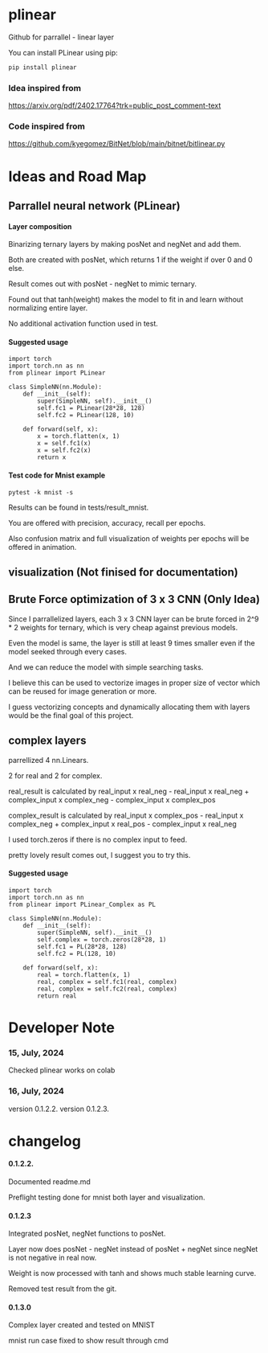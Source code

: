 # plinear

Github for parrallel - linear layer

You can install PLinear using pip:

```sh
pip install plinear
```

### Idea inspired from

https://arxiv.org/pdf/2402.17764?trk=public_post_comment-text

### Code inspired from

https://github.com/kyegomez/BitNet/blob/main/bitnet/bitlinear.py

# Ideas and Road Map

## Parrallel neural network (PLinear)

#### Layer composition

Binarizing ternary layers by making posNet and negNet and add them.

Both are created with posNet, which returns 1 if the weight if over 0 and 0 else.

Result comes out with posNet - negNet to mimic ternary.

Found out that tanh(weight) makes the model to fit in and learn without normalizing entire layer.

No additional activation function used in test.

#### Suggested usage

```
import torch
import torch.nn as nn
from plinear import PLinear

class SimpleNN(nn.Module):
    def __init__(self):
        super(SimpleNN, self).__init__()
        self.fc1 = PLinear(28*28, 128)
        self.fc2 = PLinear(128, 10)

    def forward(self, x):
        x = torch.flatten(x, 1)
        x = self.fc1(x)
        x = self.fc2(x)
        return x
```

#### Test code for Mnist example

```
pytest -k mnist -s
```

Results can be found in tests/result_mnist.

You are offered with precision, accuracy, recall per epochs.

Also confusion matrix and full visualization of weights per epochs will be offered in animation.

## visualization (Not finised for documentation)

## Brute Force optimization of 3 x 3 CNN (Only Idea)

Since I parrallelized layers, each 3 x 3 CNN layer can be brute forced in 2^9 \* 2 weights for ternary, which is very cheap against previous models.

Even the model is same, the layer is still at least 9 times smaller even if the model seeked through every cases.

And we can reduce the model with simple searching tasks.

I believe this can be used to vectorize images in proper size of vector which can be reused for image generation or more.

I guess vectorizing concepts and dynamically allocating them with layers would be the final goal of this project.

## complex layers

parrellized 4 nn.Linears.

2 for real and 2 for complex.

real_result is calculated by real_input x real_neg - real_input x real_neg + complex_input x complex_neg - complex_input x complex_pos

complex_result is calculated by real_input x complex_pos - real_input x complex_neg + complex_input x real_pos - complex_input x real_neg

I used torch.zeros if there is no complex input to feed.

pretty lovely result comes out, I suggest you to try this.

#### Suggested usage

```
import torch
import torch.nn as nn
from plinear import PLinear_Complex as PL

class SimpleNN(nn.Module):
    def __init__(self):
        super(SimpleNN, self).__init__()
        self.complex = torch.zeros(28*28, 1)
        self.fc1 = PL(28*28, 128)
        self.fc2 = PL(128, 10)

    def forward(self, x):
        real = torch.flatten(x, 1)
        real, complex = self.fc1(real, complex)
        real, complex = self.fc2(real, complex)
        return real
```

# Developer Note

### 15, July, 2024

Checked plinear works on colab

### 16, July, 2024

version 0.1.2.2.
version 0.1.2.3.

# changelog

#### 0.1.2.2.

Documented readme.md

Preflight testing done for mnist both layer and visualization.

#### 0.1.2.3

Integrated posNet, negNet functions to posNet.

Layer now does posNet - negNet instead of posNet + negNet since negNet is not negative in real now.

Weight is now processed with tanh and shows much stable learning curve.

Removed test result from the git.

#### 0.1.3.0

Complex layer created and tested on MNIST

mnist run case fixed to show result through cmd
